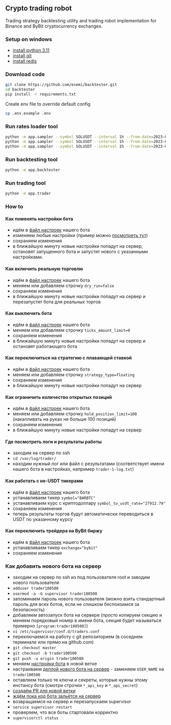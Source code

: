 Crypto trading robot
---
Trading strategy backtesting utility and trading robot implementation for Binance and ByBit cryptocurrency exchanges.


### Setup on windows
- [install python 3.11](https://www.python.org/downloads/windows/)
- [install git](https://gitforwindows.org/)
- [install redis](https://redis.io/docs/getting-started/installation/install-redis-on-windows/)


### Download code
```bash
git clone https://github.com/esemi/backtester.git
cd backtester
pip install -r requirements.txt
```

Create env file to override default config
```bash
cp .env.example .env
```

### Run rates loader tool
```bash
python -m app.sampler --symbol SOLUSDT --interval 1h --from-date=2023-01-01
python -m app.sampler --symbol SOLUSDT --interval 1h --from-date=2023-01-01 --end-date=2023-01-15
python -m app.sampler --symbol SOLUSDT --interval 1h --from-date=2023-01-01 --end-date=2023-01-15 --exchange=bybit
```

### Run backtesting tool
```bash
python -m app.backtester
```

### Run trading tool
```bash
python -m app.trader
```

### How to
#### Как поменять настройки бота
- идём в [файл настроек](https://github.com/esemi/backtester/blob/trader1/etc/env) нашего бота
- изменяем любые настройки (пример можно [посмотреть тут](https://github.com/esemi/backtester/blob/master/.env.example))
- сохраняем изменения
- в ближайшую минуту новые настройки попадут на сервер, остановят запущенного бота и запустят нового с указанными настройками.


#### Как включить реальную торговлю
- идём в [файл настроек](https://github.com/esemi/backtester/blob/trader1/etc/env) нашего бота
- меняем или добавляем строчку `dry_run=false`
- сохраняем изменения
- в ближайшую минуту новые настройки попадут на сервер и перезапустят бота для реальных торгов


#### Как выключить бота
- идём в [файл настроек](https://github.com/esemi/backtester/blob/trader1/etc/env) нашего бота
- меняем или добавляем строчку `ticks_amount_limit=0`
- сохраняем изменения
- в ближайшую минуту новые настройки попадут на сервер и остановят работающего бота


#### Как переключиться на стратегию с плавающей ставкой
- идём в [файл настроек](https://github.com/esemi/backtester/blob/trader1/etc/env) нашего бота
- меняем или добавляем строчку `strategy_type=floating`
- сохраняем изменения
- в ближайшую минуту новые настройки попадут на сервер


#### Как ограничить количество открытых позиций
- идём в [файл настроек](https://github.com/esemi/backtester/blob/trader1/etc/env) нашего бота
- меняем или добавляем строчку `hold_position_limit=100` (накапливать на руках не больше 100 позиций)
- сохраняем изменения
- в ближайшую минуту новые настройки попадут на сервер


#### Где посмотреть логи и результаты работы
- заходим на сервер по ssh
- `cd /var/log/trader/`
- находим нужный лог или файл с результатами (соответствует имени нашего бота в настройках, например `trader-1-log.txt`)


#### Как работать с не-USDT тикерами
- идём в [файл настроек](https://github.com/esemi/backtester/blob/trader1/etc/env) нашего бота
- устанавливаем тикер `symbol="BARBTC"`
- устанавливаем курс с криптодоллару `symbol_to_usdt_rate="27912.79"`
- сохраняем изменения
- теперь результаты торгов будут автоматически переводиться в USDT по указанному курсу


#### Как переключить трейдера на ByBit биржу
- идём в [файл настроек](https://github.com/esemi/backtester/blob/trader1/etc/env) нашего бота
- устанавливаем тикер `exchange="bybit"`
- сохраняем изменения


### Как добавить нового бота на сервер
- заходим на сервер по ssh из под пользователя root и заводим нового пользователя
- `adduser trader100500`
- `usermod -a -G supervisor trader100500`
- запоминаем пароль нового пользователя (можно взять стандартный пароль для всех ботов, если не слишком беспокоимся за безопасность)
- добавляем автозапуск бота на сервере (просто копируем секцию и меняем порядковый номер в имени бота, секция будет называться примерно `[program:trader100500]`)
- `vi /etc/supervisor/conf.d/traders.conf`
- переключаемся на работу с git репозиторием (в соседнем терминале или прямо на github.com)
- `git checkout master`
- `git checkout -b trader100500`
- `git push -u origin trader100500`
- меняем [настройки бота](https://github.com/esemi/backtester/blob/trader100500/etc/env) в новой ветке
- настраиваем [деплой нового бота на сервер](https://github.com/esemi/backtester/blob/trader100500/.github/workflows/deploy.yml) - заменяем `USER_NAME` на `trader100500`
- оставляем только те ключи и секреты, которые нужны этому инстансу бота (смотри строчки `*_api_key` и `*_api_secret`)
- [создаём PR для новой ветки](https://github.com/esemi/backtester/compare/master...trader100500)
- [ждём пока код бота зальётся на сервер](https://github.com/esemi/backtester/actions/workflows/deploy.yml)
- возвращаемся на сервер и перезапускаем supervisor
- `service supervisor restart`
- проверяем, что все боты стартовали корректно
- `supervisorctl status`
